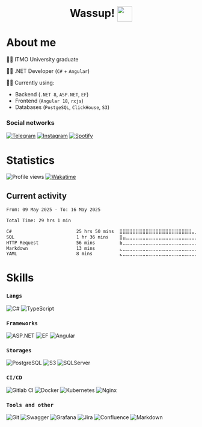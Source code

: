 <h1 align="center">Wassup! <img src="https://i.giphy.com/media/5QSqXWQWCoeGch9RX6/giphy.webp" height="40px" align="center"></img></h1>

# About me

👨‍🎓 ITMO University graduate

👨‍💻 .NET Developer (`C#` + `Angular`)

👨‍🏫 Currently using:
   - Backend (`.NET 8`, `ASP.NET`, `EF`)
   - Frontend (`Angular 18`, `rxjs`)
   - Databases (`PostgeSQL`, `ClickHouse`, `S3`)

### Social networks

[![Telegram](https://img.shields.io/badge/Telegram-2CA5E0?style=for-the-badge&logo=telegram&logoColor=white "Write to me!")](https://t.me/lipa44)
[![Instagram](https://img.shields.io/badge/instagram-%23E4405F.svg?style=for-the-badge&logo=Instagram&logoColor=white "Follow to me!")](https://www.instagram.com/dirty_lipa/)
[![Spotify](https://img.shields.io/badge/Spotify-1ED760?style=for-the-badge&logo=spotify&logoColor=white "Chill with me!")](https://open.spotify.com/user/213fpft2wghl5ywvgb8lpz0xp?si=a635583a007043bd)

# Statistics

![Profile views](https://komarev.com/ghpvc/?username=lipa44&color=blue&style=flat)
[![Wakatime](https://wakatime.com/badge/user/2ab39d17-44a5-4823-8a27-97945eee1ce4.svg)](https://wakatime.com/@2ab39d17-44a5-4823-8a27-97945eee1ce4)

## Current activity

<!--START_SECTION:waka-->

```txt
From: 09 May 2025 - To: 16 May 2025

Total Time: 29 hrs 1 min

C#                        25 hrs 50 mins  ⣿⣿⣿⣿⣿⣿⣿⣿⣿⣿⣿⣿⣿⣿⣿⣿⣿⣿⣿⣿⣿⣿⣤⣀⣀   89.06 %
SQL                       1 hr 36 mins    ⣿⣤⣀⣀⣀⣀⣀⣀⣀⣀⣀⣀⣀⣀⣀⣀⣀⣀⣀⣀⣀⣀⣀⣀⣀   05.55 %
HTTP Request              56 mins         ⣷⣀⣀⣀⣀⣀⣀⣀⣀⣀⣀⣀⣀⣀⣀⣀⣀⣀⣀⣀⣀⣀⣀⣀⣀   03.22 %
Markdown                  13 mins         ⣄⣀⣀⣀⣀⣀⣀⣀⣀⣀⣀⣀⣀⣀⣀⣀⣀⣀⣀⣀⣀⣀⣀⣀⣀   00.76 %
YAML                      8 mins          ⣄⣀⣀⣀⣀⣀⣀⣀⣀⣀⣀⣀⣀⣀⣀⣀⣀⣀⣀⣀⣀⣀⣀⣀⣀   00.48 %
```

<!--END_SECTION:waka-->

# Skills

### `Langs`

![C#](https://img.shields.io/badge/c%23-%23239120.svg?style=for-the-badge&logo=c-sharp&logoColor=white "❤️")
![TypeScript](https://img.shields.io/badge/typescript-%23007ACC.svg?style=for-the-badge&logo=typescript&logoColor=white)

### `Frameworks`

![ASP.NET](https://img.shields.io/badge/ASP.NET%20Core-blueviolet?style=for-the-badge&logo=dotnet)
![EF](https://img.shields.io/badge/EF%20Core-informational?style=for-the-badge&logo=dotnet)
![Angular](https://img.shields.io/badge/angular-%23DD0031.svg?style=for-the-badge&logo=angular&logoColor=white)

### `Storages`

![PostgreSQL](https://img.shields.io/badge/postgres-%23316192.svg?style=for-the-badge&logo=postgresql&logoColor=white)
![S3](https://img.shields.io/badge/AWS_S3-569A31?logo=amazons3&logoColor=fff&style=for-the-badge)
![SQLServer](https://img.shields.io/badge/Microsoft%20SQL%20Sever-CC2927?style=for-the-badge&logo=microsoft%20sql%20server&logoColor=white)

### `CI/CD`

![Gitlab CI](https://img.shields.io/badge/gitlab%20CI-%23181717.svg?style=for-the-badge&logo=gitlab&logoColor=white)
![Docker](https://img.shields.io/badge/docker-%230db7ed.svg?style=for-the-badge&logo=docker&logoColor=white)
![Kubernetes](https://img.shields.io/badge/kubernetes-%23326ce5.svg?style=for-the-badge&logo=kubernetes&logoColor=white)
![Nginx](https://img.shields.io/badge/nginx-%23009639.svg?style=for-the-badge&logo=nginx&logoColor=white)

### `Tools and other`

![Git](https://img.shields.io/badge/git-%23F05033.svg?style=for-the-badge&logo=git&logoColor=white)
![Swagger](https://img.shields.io/badge/-Swagger-%23Clojure?style=for-the-badge&logo=swagger&logoColor=white)
![Grafana](https://img.shields.io/badge/grafana-%23F46800.svg?style=for-the-badge&logo=grafana&logoColor=white)
![Jira](https://img.shields.io/badge/jira-%230A0FFF.svg?style=for-the-badge&logo=jira&logoColor=white)
![Confluence](https://img.shields.io/badge/confluence-%23172BF4.svg?style=for-the-badge&logo=confluence&logoColor=white)
![Markdown](https://img.shields.io/badge/markdown-%23000000.svg?style=for-the-badge&logo=markdown&logoColor=white)
